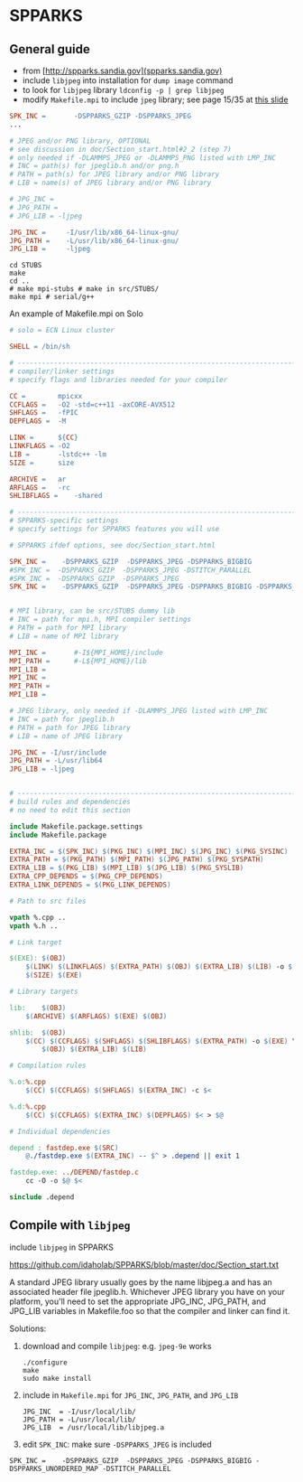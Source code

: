 # SPPARKS

## General guide
* from [http://spparks.sandia.gov](spparks.sandia.gov)
* include `libjpeg` into installation for `dump image` command
* to look for `libjpeg` library `ldconfig -p | grep libjpeg`
* modify `Makefile.mpi` to include `jpeg` library; see page 15/35 at [this slide](http://lammps.sandia.gov/tutorials/italy14/Compiling_LAMMPS.pdf)

```Makefile
SPK_INC =       -DSPPARKS_GZIP -DSPPARKS_JPEG
...

# JPEG and/or PNG library, OPTIONAL 
# see discussion in doc/Section_start.html#2_2 (step 7) 
# only needed if -DLAMMPS_JPEG or -DLAMMPS_PNG listed with LMP_INC 
# INC = path(s) for jpeglib.h and/or png.h 
# PATH = path(s) for JPEG library and/or PNG library 
# LIB = name(s) of JPEG library and/or PNG library

# JPG_INC =
# JPG_PATH =
# JPG_LIB = -ljpeg

JPG_INC =     -I/usr/lib/x86_64-linux-gnu/
JPG_PATH =    -L/usr/lib/x86_64-linux-gnu/
JPG_LIB =     -ljpeg
```

```shell
cd STUBS
make
cd ..
# make mpi-stubs # make in src/STUBS/
make mpi # serial/g++
```

An example of Makefile.mpi on Solo
```Makefile
# solo = ECN Linux cluster

SHELL = /bin/sh

# ---------------------------------------------------------------------
# compiler/linker settings
# specify flags and libraries needed for your compiler

CC =        mpicxx
CCFLAGS =   -O2 -std=c++11 -axCORE-AVX512
SHFLAGS =   -fPIC
DEPFLAGS =  -M

LINK =      ${CC}
LINKFLAGS = -O2 
LIB =       -lstdc++ -lm
SIZE =      size

ARCHIVE =   ar
ARFLAGS =   -rc
SHLIBFLAGS =    -shared

# ---------------------------------------------------------------------
# SPPARKS-specific settings
# specify settings for SPPARKS features you will use

# SPPARKS ifdef options, see doc/Section_start.html

SPK_INC =    -DSPPARKS_GZIP  -DSPPARKS_JPEG -DSPPARKS_BIGBIG
#SPK_INC =  -DSPPARKS_GZIP  -DSPPARKS_JPEG -DSTITCH_PARALLEL
#SPK_INC =  -DSPPARKS_GZIP  -DSPPARKS_JPEG 
SPK_INC =    -DSPPARKS_GZIP  -DSPPARKS_JPEG -DSPPARKS_BIGBIG -DSPPARKS_UNORDERED_MAP


# MPI library, can be src/STUBS dummy lib
# INC = path for mpi.h, MPI compiler settings
# PATH = path for MPI library
# LIB = name of MPI library

MPI_INC =       #-I${MPI_HOME}/include
MPI_PATH =      #-L${MPI_HOME}/lib 
MPI_LIB =   
MPI_INC = 
MPI_PATH =
MPI_LIB =

# JPEG library, only needed if -DLAMMPS_JPEG listed with LMP_INC
# INC = path for jpeglib.h
# PATH = path for JPEG library
# LIB = name of JPEG library

JPG_INC = -I/usr/include
JPG_PATH = -L/usr/lib64 
JPG_LIB = -ljpeg


# ---------------------------------------------------------------------
# build rules and dependencies
# no need to edit this section

include Makefile.package.settings
include Makefile.package

EXTRA_INC = $(SPK_INC) $(PKG_INC) $(MPI_INC) $(JPG_INC) $(PKG_SYSINC)
EXTRA_PATH = $(PKG_PATH) $(MPI_PATH) $(JPG_PATH) $(PKG_SYSPATH)
EXTRA_LIB = $(PKG_LIB) $(MPI_LIB) $(JPG_LIB) $(PKG_SYSLIB)
EXTRA_CPP_DEPENDS = $(PKG_CPP_DEPENDS)
EXTRA_LINK_DEPENDS = $(PKG_LINK_DEPENDS)

# Path to src files

vpath %.cpp ..
vpath %.h ..

# Link target

$(EXE): $(OBJ)
    $(LINK) $(LINKFLAGS) $(EXTRA_PATH) $(OBJ) $(EXTRA_LIB) $(LIB) -o $(EXE)
    $(SIZE) $(EXE)

# Library targets

lib:    $(OBJ)
    $(ARCHIVE) $(ARFLAGS) $(EXE) $(OBJ)

shlib:  $(OBJ)
    $(CC) $(CCFLAGS) $(SHFLAGS) $(SHLIBFLAGS) $(EXTRA_PATH) -o $(EXE) \
        $(OBJ) $(EXTRA_LIB) $(LIB)

# Compilation rules

%.o:%.cpp
    $(CC) $(CCFLAGS) $(SHFLAGS) $(EXTRA_INC) -c $<

%.d:%.cpp
    $(CC) $(CCFLAGS) $(EXTRA_INC) $(DEPFLAGS) $< > $@

# Individual dependencies

depend : fastdep.exe $(SRC)
    @./fastdep.exe $(EXTRA_INC) -- $^ > .depend || exit 1

fastdep.exe: ../DEPEND/fastdep.c
    cc -O -o $@ $<

sinclude .depend
```

## Compile with `libjpeg`
include `libjpeg` in SPPARKS

https://github.com/idaholab/SPPARKS/blob/master/doc/Section_start.txt


A standard JPEG library usually goes by the name libjpeg.a and has an
associated header file jpeglib.h.  Whichever JPEG library you have on
your platform, you'll need to set the appropriate JPG_INC, JPG_PATH,
and JPG_LIB variables in Makefile.foo so that the compiler and linker
can find it.


Solutions: 
1. download and compile `libjpeg`: e.g. `jpeg-9e` works
    ```shell
    ./configure
    make
    sudo make install
    ```

2. include in `Makefile.mpi` for `JPG_INC`, `JPG_PATH`, and `JPG_LIB`
    ```shell
    JPG_INC  = -I/usr/local/lib/
    JPG_PATH = -L/usr/local/lib/
    JPG_LIB  = /usr/local/lib/libjpeg.a
    ```

3. edit `SPK_INC`: make sure `-DSPPARKS_JPEG` is included
```
SPK_INC =    -DSPPARKS_GZIP  -DSPPARKS_JPEG -DSPPARKS_BIGBIG -DSPPARKS_UNORDERED_MAP -DSTITCH_PARALLEL
```

